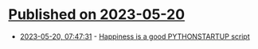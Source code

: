 # [Published on 2023-05-20](index.md)

* [2023-05-20, 07:47:31](https://lobste.rs/s/jxigt4/happiness_is_good_pythonstartup_script) - [Happiness is a good PYTHONSTARTUP script](https://bitecode.substack.com/p/happiness-is-a-good-pythonstartup)
